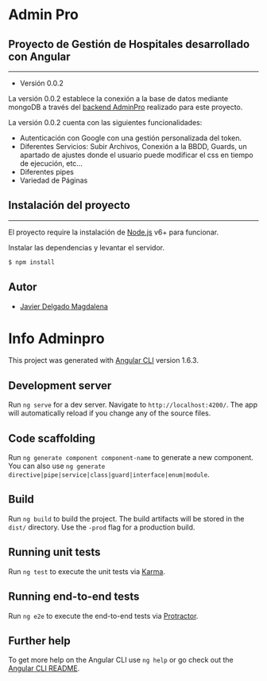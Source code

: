 # Admin Pro

## Proyecto de Gestión de Hospitales desarrollado con Angular
---

 * Versión 0.0.2

 La versión 0.0.2 establece la conexión a la base de datos mediante mongoDB a través del [backend AdminPro](https://github.com/jadelmag/backend-server-admin-pro) realizado para este proyecto.

La versión 0.0.2 cuenta con las siguientes funcionalidades:

- Autenticación con Google con una gestión personalizada del token.
- Diferentes Servicios: Subir Archivos, Conexión a la BBDD, Guards, un apartado de ajustes donde el usuario puede modificar el css en tiempo de ejecución, etc...
- Diferentes pipes
- Variedad de Páginas

## Instalación del proyecto
---

El proyecto require la instalación de [Node.js](https://nodejs.org/) v6+ para funcionar.

Instalar las dependencias y levantar el servidor.

```sh
$ npm install
```

Autor
---
* [Javier Delgado Magdalena](http://www.linkedin.com/pub/javier-delgado-magdalena/33/9a1/226)

# Info Adminpro

This project was generated with [Angular CLI](https://github.com/angular/angular-cli) version 1.6.3.

## Development server

Run `ng serve` for a dev server. Navigate to `http://localhost:4200/`. The app will automatically reload if you change any of the source files.

## Code scaffolding

Run `ng generate component component-name` to generate a new component. You can also use `ng generate directive|pipe|service|class|guard|interface|enum|module`.

## Build

Run `ng build` to build the project. The build artifacts will be stored in the `dist/` directory. Use the `-prod` flag for a production build.

## Running unit tests

Run `ng test` to execute the unit tests via [Karma](https://karma-runner.github.io).

## Running end-to-end tests

Run `ng e2e` to execute the end-to-end tests via [Protractor](http://www.protractortest.org/).

## Further help

To get more help on the Angular CLI use `ng help` or go check out the [Angular CLI README](https://github.com/angular/angular-cli/blob/master/README.md).
